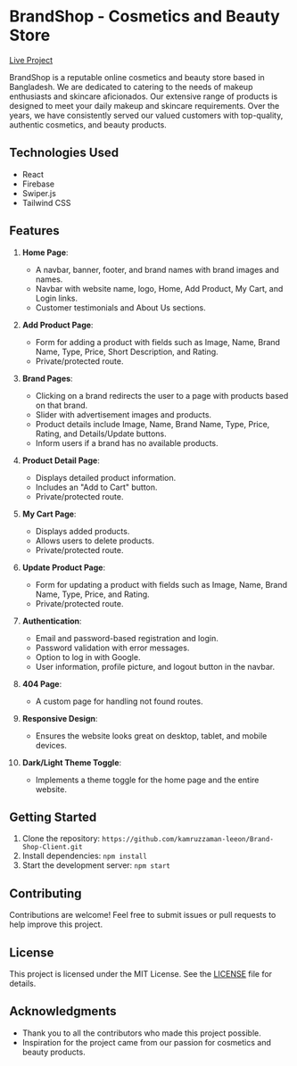 # BrandShop - Cosmetics and Beauty Store

[Live Project](https://brand-shop-9fa5e.web.app)


BrandShop is a reputable online cosmetics and beauty store based in Bangladesh. We are dedicated to catering to the needs of makeup enthusiasts and skincare aficionados. Our extensive range of products is designed to meet your daily makeup and skincare requirements. Over the years, we have consistently served our valued customers with top-quality, authentic cosmetics, and beauty products.

## Technologies Used

- React
- Firebase
- Swiper.js
- Tailwind CSS

## Features

1. **Home Page**:
   - A navbar, banner, footer, and brand names with brand images and names.
   - Navbar with website name, logo, Home, Add Product, My Cart, and Login links.
   - Customer testimonials and About Us sections.

2. **Add Product Page**:
   - Form for adding a product with fields such as Image, Name, Brand Name, Type, Price, Short Description, and Rating.
   - Private/protected route.

3. **Brand Pages**:
   - Clicking on a brand redirects the user to a page with products based on that brand.
   - Slider with advertisement images and products.
   - Product details include Image, Name, Brand Name, Type, Price, Rating, and Details/Update buttons.
   - Inform users if a brand has no available products.

4. **Product Detail Page**:
   - Displays detailed product information.
   - Includes an "Add to Cart" button.
   - Private/protected route.

5. **My Cart Page**:
   - Displays added products.
   - Allows users to delete products.
   - Private/protected route.

6. **Update Product Page**:
   - Form for updating a product with fields such as Image, Name, Brand Name, Type, Price, and Rating.
   - Private/protected route.

7. **Authentication**:
   - Email and password-based registration and login.
   - Password validation with error messages.
   - Option to log in with Google.
   - User information, profile picture, and logout button in the navbar.

8. **404 Page**:
   - A custom page for handling not found routes.

9. **Responsive Design**:
   - Ensures the website looks great on desktop, tablet, and mobile devices.

10. **Dark/Light Theme Toggle**:
    - Implements a theme toggle for the home page and the entire website.

## Getting Started

1. Clone the repository: `https://github.com/kamruzzaman-leeon/Brand-Shop-Client.git`
2. Install dependencies: `npm install`
3. Start the development server: `npm start`


## Contributing

Contributions are welcome! Feel free to submit issues or pull requests to help improve this project.

## License

This project is licensed under the MIT License. See the [LICENSE](LICENSE) file for details.

## Acknowledgments

- Thank you to all the contributors who made this project possible.
- Inspiration for the project came from our passion for cosmetics and beauty products.
